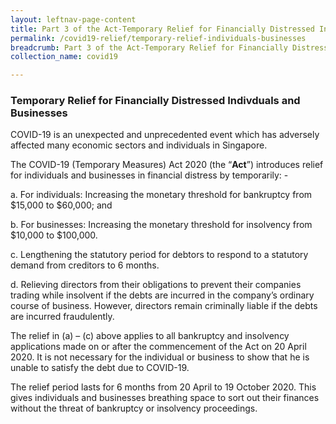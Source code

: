 ```yaml
---
layout: leftnav-page-content
title: Part 3 of the Act-Temporary Relief for Financially Distressed Indivduals and Businesses
permalink: /covid19-relief/temporary-relief-individuals-businesses
breadcrumb: Part 3 of the Act-Temporary Relief for Financially Distressed Indivduals and Businesses
collection_name: covid19

---
```

### Temporary Relief for Financially Distressed Indivduals and Businesses ###

COVID-19 is an unexpected and unprecedented event which has adversely affected many economic sectors and individuals in Singapore. 

The COVID-19 (Temporary Measures) Act 2020 (the “**Act**”) introduces relief for individuals and businesses in financial distress by temporarily: - 

a.	For individuals: Increasing the monetary threshold for bankruptcy from $15,000 to $60,000; and

b.	For businesses: Increasing the monetary threshold for insolvency from $10,000 to $100,000. 

c.	Lengthening the statutory period for debtors to respond to a statutory demand from creditors to 6 months.  

d.	Relieving directors from their obligations to prevent their companies trading while insolvent if the debts are incurred in the company’s ordinary course of business. However, directors remain criminally liable if the debts are incurred fraudulently. 

The relief in (a) – (c) above applies to all bankruptcy and insolvency applications made on or after the commencement of the Act on 20 April 2020. It is not necessary for the individual or business to show that he is unable to satisfy the debt due to COVID-19.
 
The relief period lasts for 6 months from 20 April to 19 October 2020. This gives individuals and businesses breathing space to sort out their finances without the threat of bankruptcy or insolvency proceedings. 
